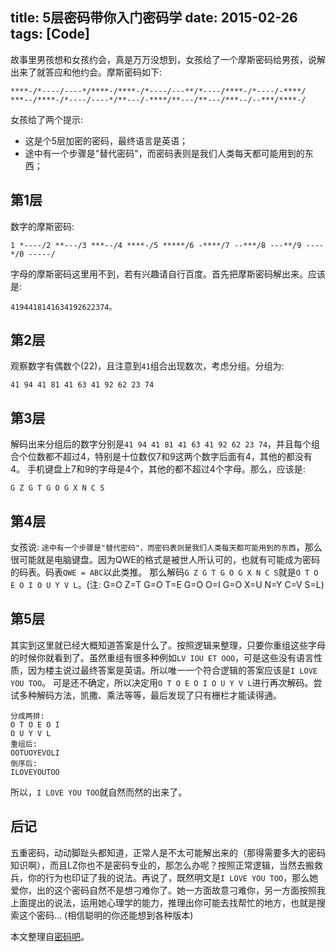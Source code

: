 title: 5层密码带你入门密码学
date: 2015-02-26
tags: [Code]
---
故事里男孩想和女孩约会，真是万万没想到，女孩给了一个摩斯密码给男孩，说解出来了就答应和他约会。摩斯密码如下:

    ****-/*----/----*/****-/****-/*----/---**/*----/****-/*----/-****/
    ***--/****-/*----/----*/**---/-****/**---/**---/***--/--***/****-/

女孩给了两个提示:

- 这是个5层加密的密码，最终语言是英语；
- 途中有一个步骤是"替代密码"，而密码表则是我们人类每天都可能用到的东西；

<!--more-->
## 第1层
数字的摩斯密码:

    1 *----/2 **---/3 ***--/4 ****-/5 *****/6 -****/7 --***/8 ---**/9 ----*/0 -----/

字母的摩斯密码这里用不到，若有兴趣请自行百度。首先把摩斯密码解出来。应该是:

    4194418141634192622374。

## 第2层
观察数字有偶数个(22)，且注意到`41`组合出现数次，考虑分组。分组为:

    41 94 41 81 41 63 41 92 62 23 74

## 第3层
解码出来分组后的数字分别是`41 94 41 81 41 63 41 92 62 23 74`，并且每个组合个位数都不超过4，特别是十位数仅7和9这两个数字后面有4，其他的都没有4。
手机键盘上7和9的字母是4个，其他的都不超过4个字母。那么，应该是:

    G Z G T G O G X N C S

## 第4层
女孩说: `途中有一个步骤是"替代密码"，而密码表则是我们人类每天都可能用到的东西`，那么很可能就是电脑键盘。因为QWE的格式是被世人所认可的，也就有可能成为密码的码表。码表`QWE = ABC`以此类推。
那么解码`G Z G T G O G X N C S`就是`O T O E O I O U Y V L`。(注: G=O Z=T G=O T=E G=O O=I G=O X=U N=Y C=V S=L)

## 第5层
其实到这里就已经大概知道答案是什么了。按照逻辑来整理，只要你重组这些字母的时候你就看到了。虽然重组有很多种例如`LV IOU ET OOO`，可是这些没有语言性质，因为楼主说过最终答案是英语。所以唯一一个符合逻辑的答案应该是`I LOVE YOU TOO`。
可是还不确定，所以决定用`O T O E O I O U Y V L`进行再次解码。尝试多种解码方法，凯撒、乘法等等，最后发现了只有栅栏才能读得通。

    分成两排:
    O T O E O I
    O U Y V L
    重组后:
    OOTUOYEVOLI
    倒序后:
    ILOVEYOUTOO

所以，`I LOVE YOU TOO`就自然而然的出来了。

## 后记
五重密码，动动脚趾头都知道，正常人是不太可能解出来的（那得需要多大的密码知识啊），而且LZ你也不是密码专业的，那怎么办呢？按照正常逻辑，当然去搬救兵，你的行为也印证了我的说法。再说了，既然明文是`I LOVE YOU TOO`，那么她爱你，出的这个密码自然不是想刁难你了。她一方面故意刁难你，另一方面按照我上面提出的说法，运用她心理学的能力，推理出你可能去找帮忙的地方，也就是搜索这个密码...
(相信聪明的你还能想到各种版本)

本文整理自[密码吧](http://tieba.baidu.com/f?kw=密码)。